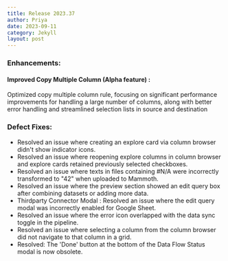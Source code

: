 ```yaml
---
title: Release 2023.37
author: Priya
date: 2023-09-11
category: Jekyll
layout: post
---
```


### Enhancements:

#### Improved Copy Multiple Column (Alpha feature) :
Optimized copy multiple column rule, focusing on significant performance improvements for handling a large number of columns, along with better error handling and streamlined selection lists in source and destination

### Defect Fixes:
* Resolved an issue where creating an explore card via column browser didn't show indicator icons.
* Resolved an issue where reopening explore columns in column browser and explore cards retained previously selected checkboxes.
* Resolved an issue where texts in files containing #N/A were incorrectly transformed to "42" when uploaded to Mammoth.
* Resolved an issue where the preview section showed an edit query box after combining datasets or adding more data.
* Thirdparty Connector Modal : Resolved an issue where the edit query modal was incorrectly enabled for Google Sheet.
* Resolved an issue where the error icon overlapped with the data sync toggle in the pipeline.
* Resolved an issue where selecting a column from the column browser did not navigate to that column in a grid.
* Resolved: The 'Done' button at the bottom of the Data Flow Status modal is now obsolete.
